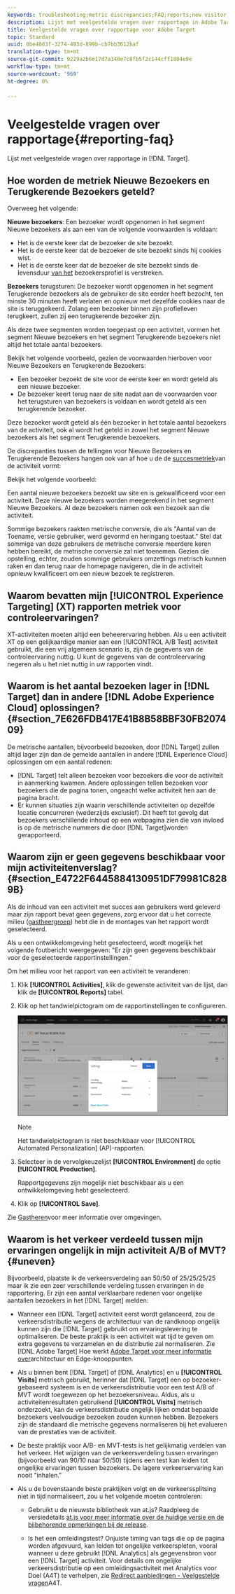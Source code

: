 ```yaml
---
keywords: troubleshooting;metric discrepancies;FAQ;reports;new visitor;new visitors;returning visitor;returning visitors;return visit;new visit
description: Lijst met veelgestelde vragen over rapportage in Adobe Target.
title: Veelgestelde vragen over rapportage voor Adobe Target
topic: Standard
uuid: 0be40d3f-3274-493d-899b-cb7bb3612baf
translation-type: tm+mt
source-git-commit: 9229a2b6e17d7a340e7c8fb5f2c144cff1804e9e
workflow-type: tm+mt
source-wordcount: '969'
ht-degree: 0%

---
```



# Veelgestelde vragen over rapportage{#reporting-faq}

Lijst met veelgestelde vragen over rapportage in [!DNL Target].

## Hoe worden de metriek Nieuwe Bezoekers en Terugkerende Bezoekers geteld?

Overweeg het volgende:

**Nieuwe bezoekers**: Een bezoeker wordt opgenomen in het segment Nieuwe bezoekers als aan een van de volgende voorwaarden is voldaan:

* Het is de eerste keer dat de bezoeker de site bezoekt.
* Het is de eerste keer dat de bezoeker de site bezoekt sinds hij cookies wist.
* Het is de eerste keer dat de bezoeker de site bezoekt sinds de levensduur [van het](/help/c-target/c-visitor-profile/visitor-profile-lifetime.md) bezoekersprofiel is verstreken.

**Bezoekers** terugsturen: De bezoeker wordt opgenomen in het segment Terugkerende bezoekers als de gebruiker de site eerder heeft bezocht, ten minste 30 minuten heeft verlaten en opnieuw met dezelfde cookies naar de site is teruggekeerd. Zolang een bezoeker binnen zijn profielleven terugkeert, zullen zij een terugkerende bezoeker zijn.

Als deze twee segmenten worden toegepast op een activiteit, vormen het segment Nieuwe bezoekers en het segment Terugkerende bezoekers niet altijd het totale aantal bezoekers.

Bekijk het volgende voorbeeld, gezien de voorwaarden hierboven voor Nieuwe Bezoekers en Terugkerende Bezoekers:

* Een bezoeker bezoekt de site voor de eerste keer en wordt geteld als een nieuwe bezoeker.
* De bezoeker keert terug naar de site nadat aan de voorwaarden voor het terugsturen van bezoekers is voldaan en wordt geteld als een terugkerende bezoeker.

Deze bezoeker wordt geteld als één bezoeker in het totale aantal bezoekers van de activiteit, ook al wordt het geteld in zowel het segment Nieuwe bezoekers als het segment Terugkerende bezoekers.

De discrepanties tussen de tellingen voor Nieuwe Bezoekers en Terugkerende Bezoekers hangen ook van af hoe u de de [succesmetriek](/help/c-activities/r-success-metrics/success-metrics.md)van de activiteit vormt:

Bekijk het volgende voorbeeld:

Een aantal nieuwe bezoekers bezoekt uw site en is gekwalificeerd voor een activiteit. Deze nieuwe bezoekers worden meegerekend in het segment Nieuwe Bezoekers. Al deze bezoekers namen ook een bezoek aan die activiteit.

Sommige bezoekers raakten metrische conversie, die als &quot;Aantal van de Toename, versie gebruiker, werd gevormd en heringang toestaat.&quot; Stel dat sommige van deze gebruikers de metrische conversie meerdere keren hebben bereikt, de metrische conversie zal niet toenemen. Gezien die opstelling, echter, zouden sommige gebruikers omzettings metrisch kunnen raken en dan terug naar de homepage navigeren, die in de activiteit opnieuw kwalificeert om een nieuw bezoek te registreren.

## Waarom bevatten mijn [!UICONTROL Experience Targeting] (XT) rapporten metriek voor controleervaringen?

XT-activiteiten moeten altijd een beheerervaring hebben. Als u een activiteit XT op een gelijkaardige manier aan een [!UICONTROL A/B Test] activiteit gebruikt, die een vrij algemeen scenario is, zijn de gegevens van de controleervaring nuttig. U kunt de gegevens van de controleervaring negeren als u het niet nuttig in uw rapporten vindt.

## Waarom is het aantal bezoeken lager in [!DNL Target] dan in andere [!DNL Adobe Experience Cloud] oplossingen? {#section_7E626FDB417E41B8B58BBF30FB207409}

De metrische aantallen, bijvoorbeeld bezoeken, door [!DNL Target] zullen altijd lager zijn dan de gemelde aantallen in andere [!DNL Experience Cloud] oplossingen om een aantal redenen:

* [!DNL Target] telt alleen bezoeken voor bezoekers die voor de activiteit in aanmerking kwamen. Andere oplossingen tellen bezoeken voor bezoekers die de pagina tonen, ongeacht welke activiteit hen aan de pagina bracht.
* Er kunnen situaties zijn waarin verschillende activiteiten op dezelfde locatie concurreren (wederzijds exclusief). Dit heeft tot gevolg dat bezoekers verschillende inhoud op een webpagina zien die van invloed is op de metrische nummers die door [!DNL Target]worden gerapporteerd.

## Waarom zijn er geen gegevens beschikbaar voor mijn activiteitenverslag? {#section_E4722F6445884130951DF79981C8289B}

Als de inhoud van een activiteit met succes aan gebruikers werd geleverd maar zijn rapport bevat geen gegevens, zorg ervoor dat u het correcte milieu ([gastheergroep](/help/administrating-target/hosts.md)) hebt die in de montages van het rapport wordt geselecteerd.

Als u een ontwikkelomgeving hebt geselecteerd, wordt mogelijk het volgende foutbericht weergegeven: &quot;Er zijn geen gegevens beschikbaar voor de geselecteerde rapportinstellingen.&quot;

Om het milieu voor het rapport van een activiteit te veranderen:

1. Klik **[!UICONTROL Activities]**, klik de gewenste activiteit van de lijst, dan klik de **[!UICONTROL Reports]** tabel.
1. Klik op het tandwielpictogram om de rapportinstellingen te configureren.

   ![A/B-instellingen, dialoogvenster](/help/c-reports/c-report-settings/assets/ab_settings_dialog.png)

   >[!NOTE]
   >
   >Het tandwielpictogram is niet beschikbaar voor [!UICONTROL Automated Personalization] (AP)-rapporten.

1. Selecteer in de vervolgkeuzelijst **[!UICONTROL Environment]** de optie **[!UICONTROL Production]**.

   Rapportgegevens zijn mogelijk niet beschikbaar als u een ontwikkelomgeving hebt geselecteerd.

1. Klik op **[!UICONTROL Save]**.

Zie [Gastheren](../administrating-target/hosts.md#concept_516BB01EBFBD4449AB03940D31AEB66E)voor meer informatie over omgevingen.

## Waarom is het verkeer verdeeld tussen mijn ervaringen ongelijk in mijn activiteit A/B of MVT? {#uneven}

Bijvoorbeeld, plaatste ik de verkeersverdeling aan 50/50 of 25/25/25/25 maar ik zie een zeer verschillende verdeling tussen ervaringen in de rapportering. Er zijn een aantal verklaarbare redenen voor ongelijke aantallen bezoekers in het [!DNL Target] melden:

* Wanneer een [!DNL Target] activiteit eerst wordt gelanceerd, zou de verkeersdistributie wegens de architectuur van de randknoop ongelijk kunnen zijn die [!DNL Target] gebruikt om ervaringslevering te optimaliseren. De beste praktijk is een activiteit wat tijd te geven om extra gegevens te verzamelen en de distributie zal normaliseren. Zie [!DNL Adobe Target] Hoe werkt [Adobe Target voor meer informatie over](/help/c-intro/how-target-works.md)architectuur en Edge-knooppunten.
* Als u binnen bent [!DNL Target] of [!DNL Analytics] en u **[!UICONTROL Visits]** metrisch gebruikt, herinner dat [!DNL Target] een op bezoeker-gebaseerd systeem is en de verkeersdistributie voor een test A/B of MVT wordt toegewezen op het bezoekersniveau. Aldus, als u activiteitenresultaten gebruikend **[!UICONTROL Visits]** metrisch onderzoekt, kan de verkeersdistributie ongelijk lijken omdat bepaalde bezoekers veelvoudige bezoeken zouden kunnen hebben. Bezoekers zijn de standaard die metrische gegevens normaliseren bij het evalueren van de prestaties van de activiteit.
* De beste praktijk voor A/B- en MVT-tests is het gelijkmatig verdelen van het verkeer. Het wijzigen van de verkeersverdeling tussen ervaringen (bijvoorbeeld van 90/10 naar 50/50) tijdens een test kan leiden tot ongelijke ervaringen tussen bezoekers. De lagere verkeerservaring kan nooit &quot;inhalen.&quot;
* Als u de bovenstaande beste praktijken volgt en de verkeerssplitsing niet in tijd normaliseert, zou u het volgende moeten controleren:

   * Gebruikt u de nieuwste bibliotheek van at.js? Raadpleeg de versiedetails [at.js voor meer informatie over de huidige versie en de bijbehorende opmerkingen bij de release](/help/c-implementing-target/c-implementing-target-for-client-side-web/target-atjs-versions.md).

   * Is het een omleidingstest? Onjuiste timing van tags die op de pagina worden afgevuurd, kan leiden tot ongelijke verkeerspleten, vooral wanneer u deze gebruikt [!DNL Analytics] als gegevensbron voor een [!DNL Target] activiteit. Voor details om ongelijke verkeersdistributie op een omleidingsactiviteit met Analytics voor Doel (A4T) te verhelpen, zie [Redirect aanbiedingen - Veelgestelde vragen](/help/c-integrating-target-with-mac/a4t/r-a4t-faq/a4t-faq-redirect-offers.md)A4T.
